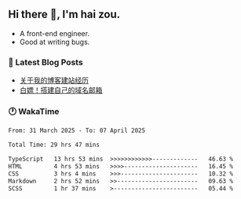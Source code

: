 ## Hi there 👋, I'm hai zou.

- A front-end engineer.
- Good at writing bugs.

### 📖 Latest Blog Posts
<!-- BLOG-POST-LIST:START -->
- [关于我的博客建站经历](https://www.izou.top/2025/01/blog-site-build/)
- [白嫖！搭建自己的域名邮箱](https://www.izou.top/2025/01/domain-mail/)
<!-- BLOG-POST-LIST:END -->

### 🕐 WakaTime
<!--START_SECTION:waka-->

```txt
From: 31 March 2025 - To: 07 April 2025

Total Time: 29 hrs 47 mins

TypeScript   13 hrs 53 mins  >>>>>>>>>>>>-------------   46.63 %
HTML         4 hrs 53 mins   >>>>---------------------   16.45 %
CSS          3 hrs 4 mins    >>>----------------------   10.32 %
Markdown     2 hrs 52 mins   >>-----------------------   09.63 %
SCSS         1 hr 37 mins    >------------------------   05.44 %
```

<!--END_SECTION:waka-->
